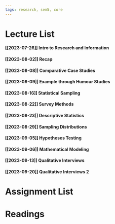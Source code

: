 ```yaml
---
tags: research, sem5, core
---
```

Lecture List
==
#### [[2023-07-26]] Intro to Research and Information
#### [[2023-08-02]] Recap
#### [[2023-08-08]] Comparative Case Studies
#### [[2023-08-09]] Example through Humour Studies
#### [[2023-08-16]] Statistical Sampling
#### [[2023-08-22]] Survey Methods
#### [[2023-08-23]] Descriptive Statistics
#### [[2023-08-29]] Sampling Distributions
#### [[2023-09-05]] Hypotheses Testing
#### [[2023-09-06]] Mathematical Modeling
#### [[2023-09-13]] Qualitative Interviews
#### [[2023-09-20]] Qualitative Interviews 2

Assignment List
==

Readings
==